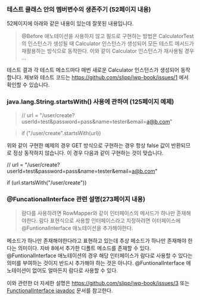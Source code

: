 ### 테스트 클래스 안의 멤버변수의 생존주기 (52페이지 내용)
52페이지에 아래와 같은 내용이 있는데 잘못된 내용입니다.

> @Before 애노테이션을 사용하지 않고 필드로 구현하는 방법은 CalculatorTest의 인스턴스가 생성될 때 Calculator 인스턴스가 생성되어 모든 테스트 메서드가 재활용하는 방식으로 동작한다. 이와 같이 Calculator 인스턴스가 재사용될 경우 ...

테스트 결과 각 테스트 메소드마다 매번 새로운 Calculator 인스턴스가 생성되어 동작합니다.
제보와 테스트 코드는 https://github.com/slipp/jwp-book/issues/1 에서 확인할 수 있습니다.

### java.lang.String.startsWith() 사용에 관하여 (125페이지 예제)
> // url = "/user/create?userId=test&password=pass&name=tester&email=a@b.com"

> if ("/user/create".startsWith(url))

위와 같이 구현한 예제의 경우 GET 방식으로 구현하는 경우 항상 false 값이 반환되므로 정상 동작하지 않습니다. 이 경우 다음과 같이 구현하는 것이 맞습니다.

// url = "/user/create?userId=test&password=pass&name=tester&email=a@b.com"

if (url.startsWith("/user/create"))

### @FuncationalInterface 관련 설명(273페이지 내용)
> 람다를 사용하려면 RowMapper와 같이 인터페이스의 메서드가 하나만 존재해야한다. 람다 표현식으로 사용할 인터페이스라고 지정하려면 이터페이스에 @FuntionalInterface 애노테이션을 추가해야한다.

메소드가 하나만 존재해야한다라고 표현하고 있는데 추상 메소드가 하나만 존재해야 한다는 의미이다. 자바 8에서 추가한 디폴트 메소드를 존재할 수 있다. @FuntionalInterface 애노테이션의 경우 해당 인터페이스가 람다로 사용할 수 있다는 의미를 부여하는 것이지 반드시 추가해야 하는 것은 아니다. @FuntionalInterface 애노테이션이 없어도 얼마든지 람다로 사용할 수 있다.

이와 관련한 더 자세한 설명은 https://github.com/slipp/jwp-book/issues/3 또는 [FunctionalInterface javadoc](https://docs.oracle.com/javase/8/docs/api/java/lang/FunctionalInterface.html) 문서를 참고한다.